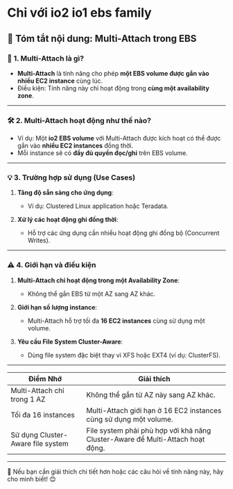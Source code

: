 
# Chỉ với io2 io1 ebs family 
## 🚀 **Tóm tắt nội dung: Multi-Attach trong EBS**

### 📌 **1. Multi-Attach là gì?**
- **Multi-Attach** là tính năng cho phép **một EBS volume được gắn vào nhiều EC2 instance** cùng lúc.
- Điều kiện: Tính năng này chỉ hoạt động trong **cùng một availability zone**.

---

### 🛠️ **2. Multi-Attach hoạt động như thế nào?**
- Ví dụ: Một **io2 EBS volume** với Multi-Attach được kích hoạt có thể được gắn vào **nhiều EC2 instances** đồng thời.
- Mỗi instance sẽ có **đầy đủ quyền đọc/ghi** trên EBS volume.

---

### 💡 **3. Trường hợp sử dụng (Use Cases)**

1. **Tăng độ sẵn sàng cho ứng dụng**:
   - Ví dụ: Clustered Linux application hoặc Teradata.
   
2. **Xử lý các hoạt động ghi đồng thời**:
   - Hỗ trợ các ứng dụng cần nhiều hoạt động ghi đồng bộ (Concurrent Writes).

---

### ⚠️ **4. Giới hạn và điều kiện**

1. **Multi-Attach chỉ hoạt động trong một Availability Zone**:
   - Không thể gắn EBS từ một AZ sang AZ khác.
   
2. **Giới hạn số lượng instance**:
   - Multi-Attach hỗ trợ tối đa **16 EC2 instances** cùng sử dụng một volume.

3. **Yêu cầu File System Cluster-Aware**:
   - Dùng file system đặc biệt thay vì XFS hoặc EXT4 (ví dụ: ClusterFS).

---



| **Điểm Nhớ**                  | **Giải thích**                                                                 |
|-------------------------------|-------------------------------------------------------------------------------|
| Multi-Attach chỉ trong 1 AZ    | Không thể gắn từ AZ này sang AZ khác.                                        |
| Tối đa 16 instances           | Multi-Attach giới hạn ở 16 EC2 instances cùng sử dụng một volume.             |
| Sử dụng Cluster-Aware file system | File system phải phù hợp với khả năng Cluster-Aware để Multi-Attach hoạt động. |

---

💬 Nếu bạn cần giải thích chi tiết hơn hoặc các câu hỏi về tính năng này, hãy cho mình biết! 😊